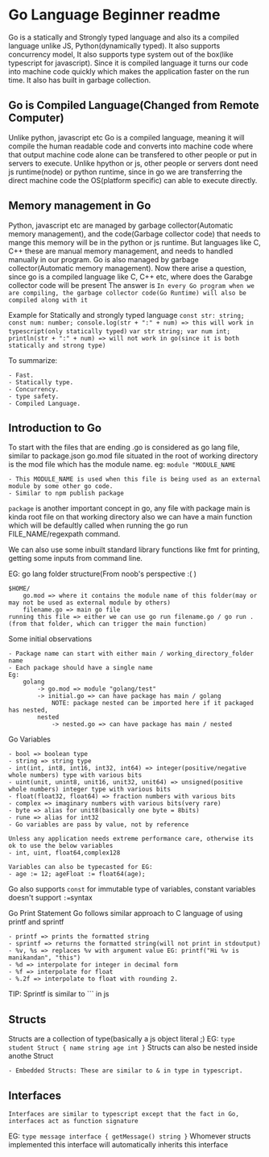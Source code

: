 # Go Language Beginner readme

Go is a statically and Strongly typed language and also its a compiled language unlike JS, Python(dynamically typed). It also supports
concurrency model, It also supports type system out of the box(like typescript for javascript). Since it is compiled language
it turns our code into machine code quickly which makes the application faster on the run time. It also has
built in garbage collection.

## Go is Compiled Language(Changed from Remote Computer)

Unlike python, javascript etc Go is a compiled language, meaning it will compile the human readable code and converts into machine code
where that output machine code alone can be transfered to other people or put in servers to execute.
Unlike hpython or js, other people or servers dont need js runtime(node) or python runtime, since in go we are transferring the direct machine code
the OS(platform specific) can able to execute directly.

## Memory management in Go

Python, javascript etc are managed by garbage collector(Automatic memory management), and the code(Garbage collector code) that needs to mange
this memory will be in the python or js runtime.
But languages like C, C++ these are manual memory management, and needs to handled manually in our program.
Go is also managed by garbage collector(Automatic memory management).
Now there arise a question, since go is a compiled language like C, C++ etc, where does the Garabge collector code will be present 
The answer is `In every Go program when we are compiling, the garbage collector code(Go Runtime) will also be compiled along with it`


Example for Statically and strongly typed language
`const str: string; const num: number; console.log(str + ":" + num) => this will work in typescript(only statically typed)`
`var str string; var num int; println(str + ":" + num) => will not work in go(since it is both statically and strong type)`


To summarize:

    - Fast.
    - Statically type.
    - Concurrency.
    - type safety.
    - Compiled Language.

## Introduction to Go

To start with the files that are ending .go is considered as go lang file, similar to package.json
go.mod file situated in the root of working directory is the mod file which has the module name.
eg: 
`module "MODULE_NAME`

    - This MODULE_NAME is used when this file is being used as an external module by some other go code.
    - Similar to npm publish package

`package` is another important concept in go, any file with package main is kinda root file on that working directory
also we can have a main function which will be defaultly called when running the go run FILE_NAME/regexpath
command.

We can also use some inbuilt standard library functions like fmt for printing, getting some inputs from 
command line.

EG: go lang folder structure(From noob's perspective :( )

    $HOME/
        go.mod => where it contains the module name of this folder(may or may not be used as external module by others)
        filename.go => main go file
    running this file => either we can use go run filename.go / go run .(from that folder, which can trigger the main function)

Some initial observations
    
    - Package name can start with either main / working_directory_folder name
    - Each package should have a single name
    Eg:
        golang
            -> go.mod => module "golang/test"
            -> initial.go => can have package has main / golang
                NOTE: package nested can be imported here if it packaged has nested,
            nested
                -> nested.go => can have package has main / nested

Go Variables

    - bool => boolean type
    - string => string type
    - int(int, int8, int16, int32, int64) => integer(positive/negative whole numbers) type with various bits
    - uint(unit, unint8, unit16, unit32, unit64) => unsigned(positive whole numbers) integer type with various bits
    - float(float32, float64) => fraction numbers with various bits
    - complex => imaginary numbers with various bits(very rare)
    - byte => alias for unit8(basically one byte = 8bits)
    - rune => alias for int32
    - Go variables are pass by value, not by reference

    Unless any application needs extreme performance care, otherwise its ok to use the below variables
    - int, uint, float64,complex128
    
    Variables can also be typecasted for EG:
    - age := 12; ageFloat := float64(age);

Go also supports `const` for immutable type of variables, constant variables doesn't support `:=`syntax

Go Print Statement
    Go follows similar approach to C language of using printf and sprintf

    - printf => prints the formatted string
    - sprintf => returns the formatted string(will not print in stdoutput)
    - %v, %s => replaces %v with argument value EG: printf("Hi %v is manikandan", "this")
    - %d => interpolate for integer in decimal form
    - %f => interpolate for float
    - %.2f => interpolate to float with rounding 2.
TIP: Sprintf is similar to `\`` in js


## Structs

Structs are a collection of type(basically a js object literal ;)
EG:
    `type student Struct {
        name string
        age int
    }`
Structs can also be nested inside anothe Struct

    - Embedded Structs: These are similar to & in type in typescript.

## Interfaces

    Interfaces are similar to typescript except that the fact in Go, interfaces act as function signature
EG: `type message interface { getMessage() string }`
    Whomever structs implemented this interface will automatically inherits this interface

